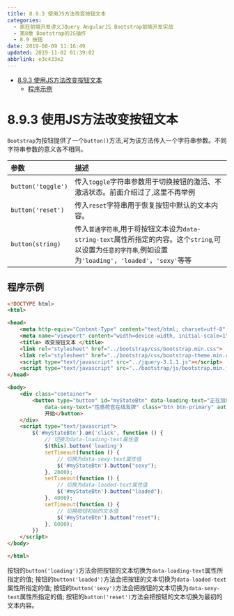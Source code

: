 ```yaml
---
title: 8.9.3 使用JS方法改变按钮文本
categories: 
  - 疯狂前端开发讲义JQuery AngularJS Bootstrap前端开发实战
  - 第8章 Bootstrap的JS插件
  - 8.9 按钮
date: 2019-08-09 11:16:49
updated: 2019-11-02 01:39:02
abbrlink: e3c433e2
---
```

- [8.9.3 使用JS方法改变按钮文本](/ReadingNotes/e3c433e2/#8-9-3-使用JS方法改变按钮文本)
    - [程序示例](/ReadingNotes/e3c433e2/#程序示例)

<!--more-->
<script src="https://cdn.bootcss.com/jquery/3.4.0/jquery.slim.min.js"></script>
<script>$(document).ready(function () {$(".post-body > ul:nth-child(1)").hide();});</script>

<!--end-->
<!--SSTStart-->
# 8.9.3 使用JS方法改变按钮文本 #
`Bootstrap`为按钮提供了一个`button()`方法,可为该方法传入一个字符串参数。不同字符串参数的意义各不相同。

|参数|描述|
|:---|:---|
|`button('toggle')`|传入`toggle`字符串参数用于切换按钮的激活、不激活状态。前面介绍过了,这里不再举例|
|`button('reset')`|传入`reset`字符串用于恢复按钮中默认的文本内容。|
|`button(string)`|传入`普通字符串`,用于将按钮文本设为`data-string-text`属性所指定的内容。这个`string`,可以设置为`任意的字符串`,例如设置为`'loading'`，`'loaded'`，`'sexy'`等等|

## 程序示例 ##
```html
<!DOCTYPE html>
<html>

<head>
	<meta http-equiv="Content-Type" content="text/html; charset=utf-8" />
	<meta name="viewport" content="width=device-width, initial-scale=1">
	<title> 改变按钮文本 </title>
	<link rel="stylesheet" href="../bootstrap/css/bootstrap.min.css">
	<link rel="stylesheet" href="../bootstrap/css/bootstrap-theme.min.css">
	<script type="text/javascript" src="../jquery-3.1.1.js"></script>
	<script type="text/javascript" src="../bootstrap/js/bootstrap.min.js"></script>
</head>

<body>
	<div class="container">
		<button type="button" id="myStateBtn" data-loading-text="正在加载中" data-loaded-text="数据加载完成"
			data-sexy-text="性感荷官在线发牌" class="btn btn-primary" autocomplete="off">
			开始</button>
	</div>
	<script type="text/javascript">
		$('#myStateBtn').on('click', function () {
			// 切换为data-loading-text属性值
			$(this).button('loading')
			setTimeout(function () {
				// 切换为data-sexy-text属性值
				$('#myStateBtn').button("sexy");
			}, 2000);
			setTimeout(function () {
				// 切换为data-loaded-text属性值
				$('#myStateBtn').button("loaded");
			}, 4000);
			setTimeout(function () {
				// 切换按钮初始的文本值
				$('#myStateBtn').button("reset");
			}, 6000);
		})
	</script>
</body>

</html>
```
按钮的`button('loading')`方法会把按钮的文本切换为`data-loading-text`属性所指定的值;
按钮的`button('loaded')`方法会把按钮的文本切换为`data-loaded-text`属性所指定的值;
按钮的`button('sexy')`方法会把按钮的文本切换为`data-sexy-text`属性所指定的值;
按钮的`button('reset')`方法会把按钮的文本切换为最初的文本内容。
<!--SSTStop-->

